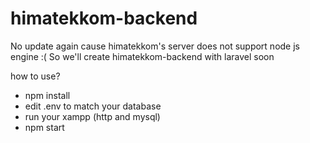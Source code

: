 # himatekkom-backend

No update again cause himatekkom's server does not support node js engine :(
So we'll create himatekkom-backend with laravel soon

how to use?
- npm install
- edit .env to match your database
- run your xampp (http and mysql)
- npm start
